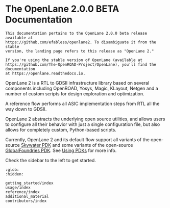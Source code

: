 # The OpenLane 2.0.0 BETA Documentation

```{note}
This documentation pertains to the OpenLane 2.0.0 beta release available at
https://github.com/efabless/openlane2. To disambiguate it from the stable
version, the landing page refers to this release as "OpenLane 2."

If you're using the stable version of OpenLane (available at
https://github.com/The-OpenROAD-Project/OpenLane), you'll find the documentation
at https://openlane.readthedocs.io.
```

OpenLane 2 is a RTL to GDSII infrastructure library based on several components
including OpenROAD, Yosys, Magic, KLayout, Netgen and a number of custom scripts
for design exploration and optimization.

A reference flow performs all ASIC implementation steps from RTL all the way down
to GDSII.

OpenLane 2 abstracts the underlying open source utilities, and allows users to configure all their behavior with just a single configuration file, but also allows for completely custom, Python-based scripts.

Currently, OpenLane 2 and its default flow support all variants of the open-source
[Skywater PDK](https://github.com/google/skywater-pdk) and some variants of
the open-source [GlobalFoundries PDK](https://github.com/google/gf180mcu-pdk).
See [Using PDKs](./usage/about_pdks.md) for more info.


Check the sidebar to the left to get started.

```{toctree}
:glob:
:hidden:

getting_started/index
usage/index
reference/index
additional_material
contributors/index
```